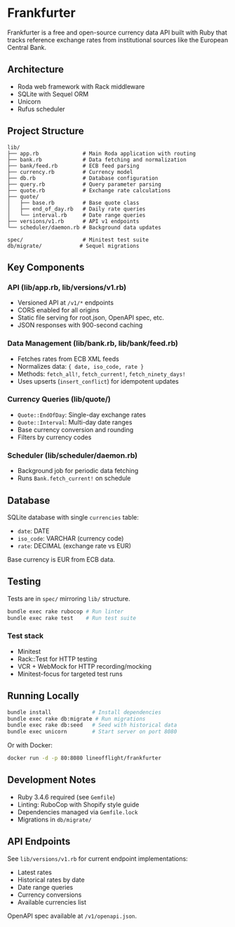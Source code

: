 # Frankfurter

Frankfurter is a free and open-source currency data API built with Ruby that tracks reference exchange rates from institutional sources like the European Central Bank.

## Architecture

- Roda web framework with Rack middleware
- SQLite with Sequel ORM
- Unicorn
- Rufus scheduler

## Project Structure

```
lib/
├── app.rb              # Main Roda application with routing
├── bank.rb             # Data fetching and normalization
├── bank/feed.rb        # ECB feed parsing
├── currency.rb         # Currency model
├── db.rb               # Database configuration
├── query.rb            # Query parameter parsing
├── quote.rb            # Exchange rate calculations
├── quote/
│   ├── base.rb         # Base quote class
│   ├── end_of_day.rb   # Daily rate queries
│   └── interval.rb     # Date range queries
├── versions/v1.rb      # API v1 endpoints
└── scheduler/daemon.rb # Background data updates

spec/                   # Minitest test suite
db/migrate/            # Sequel migrations
```

## Key Components

### API (lib/app.rb, lib/versions/v1.rb)
- Versioned API at `/v1/*` endpoints
- CORS enabled for all origins
- Static file serving for root.json, OpenAPI spec, etc.
- JSON responses with 900-second caching

### Data Management (lib/bank.rb, lib/bank/feed.rb)
- Fetches rates from ECB XML feeds
- Normalizes data: `{ date, iso_code, rate }`
- Methods: `fetch_all!`, `fetch_current!`, `fetch_ninety_days!`
- Uses upserts (`insert_conflict`) for idempotent updates

### Currency Queries (lib/quote/)
- `Quote::EndOfDay`: Single-day exchange rates
- `Quote::Interval`: Multi-day date ranges
- Base currency conversion and rounding
- Filters by currency codes

### Scheduler (lib/scheduler/daemon.rb)
- Background job for periodic data fetching
- Runs `Bank.fetch_current!` on schedule

## Database

SQLite database with single `currencies` table:
- `date`: DATE
- `iso_code`: VARCHAR (currency code)
- `rate`: DECIMAL (exchange rate vs EUR)

Base currency is EUR from ECB data.

## Testing

Tests are in `spec/` mirroring `lib/` structure.

```bash
bundle exec rake rubocop # Run linter
bundle exec rake test    # Run test suite
```

### Test stack

- Minitest
- Rack::Test for HTTP testing
- VCR + WebMock for HTTP recording/mocking
- Minitest-focus for targeted test runs

## Running Locally

```bash
bundle install             # Install dependencies
bundle exec rake db:migrate # Run migrations
bundle exec rake db:seed   # Seed with historical data
bundle exec unicorn        # Start server on port 8080
```

Or with Docker:
```bash
docker run -d -p 80:8080 lineofflight/frankfurter
```

## Development Notes

- Ruby 3.4.6 required (see `Gemfile`)
- Linting: RuboCop with Shopify style guide
- Dependencies managed via `Gemfile.lock`
- Migrations in `db/migrate/`

## API Endpoints

See `lib/versions/v1.rb` for current endpoint implementations:
- Latest rates
- Historical rates by date
- Date range queries
- Currency conversions
- Available currencies list

OpenAPI spec available at `/v1/openapi.json`.
